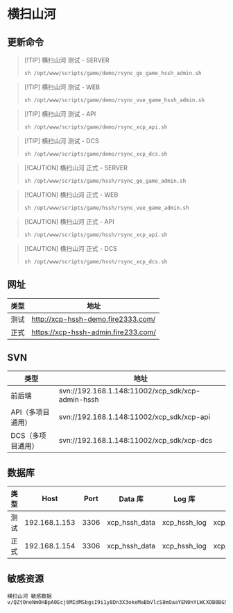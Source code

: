 # 横扫山河

## 更新命令

> [!TIP] 横扫山河
> 测试 - SERVER
> ``` shell
> sh /opt/www/scripts/game/demo/rsync_go_game_hssh_admin.sh
> ```

> [!TIP] 横扫山河
> 测试 - WEB
> ``` shell
> sh /opt/www/scripts/game/demo/rsync_vue_game_hssh_admin.sh
> ```

> [!TIP] 横扫山河
> 测试 - API
> ``` shell
> sh /opt/www/scripts/game/demo/rsync_xcp_api.sh
> ```

> [!TIP] 横扫山河
> 测试 - DCS
> ``` shell
> sh /opt/www/scripts/game/demo/rsync_xcp_dcs.sh
> ```

> [!CAUTION] 横扫山河
> 正式 - SERVER
> ``` shell
> sh /opt/www/scripts/game/hssh/rsync_go_game_admin.sh
> ```

> [!CAUTION] 横扫山河
> 正式 - WEB
> ``` shell
> sh /opt/www/scripts/game/hssh/rsync_vue_game_admin.sh
> ```

> [!CAUTION] 横扫山河
> 正式 - API
> ``` shell
> sh /opt/www/scripts/game/hssh/rsync_xcp_api.sh
> ```

> [!CAUTION] 横扫山河
> 正式 - DCS
> ``` shell
> sh /opt/www/scripts/game/hssh/rsync_xcp_dcs.sh
> ```

## 网址

| 类型 | 地址                                  |
| ---- | ------------------------------------- |
| 测试 | <http://xcp-hssh-demo.fire2333.com/>  |
| 正式 | <https://xcp-hssh-admin.fire233.com/> |


## SVN

| 类型              | 地址                                             |
| ----------------- | ------------------------------------------------ |
| 前后端            | svn://192.168.1.148:11002/xcp_sdk/xcp-admin-hssh |
| API（多项目通用） | svn://192.168.1.148:11002/xcp_sdk/xcp-api        |
| DCS（多项目通用） | svn://192.168.1.148:11002/xcp_sdk/xcp-dcs        |


## 数据库

| 类型 | Host          | Port | Data 库       | Log 库       | Site 库       |
| ---- | ------------- | ---- | ------------- | ------------ | ------------- |
| 测试 | 192.168.1.153 | 3306 | xcp_hssh_data | xcp_hssh_log | xcp_hssh_site |
| 正式 | 192.168.1.154 | 3306 | xcp_hssh_data | xcp_hssh_log | xcp_hssh_site |


## 敏感资源
```
横扫山河 敏感数据
v/QZt0neNmOHBpA0Ecj6MIdMSbgsI9i1y8Dn3X3okeMaBbVlcS8mOaaYEN0nYLWCXOB0BG5ez3hbrN4K8vvjYNEjcwujhYJPibB6E8GDNQrFRK9cIPMilrrAK+DZPtdXQduFoLruZOVBzFS1HBbhqjciGiMhS6DoNdr86wjT8hFRBm+sDtgXsVrefhFojNQv0ISkug+Acv8KnWk0vrogRsbAQ1ZBYtMInBXoiDRya7PiJYCtxF2LD/IOpv/ZAduz5psks8isE4fXiPRZLkLNXr4MCKaKDqMdOV231Jkm2ncg
```